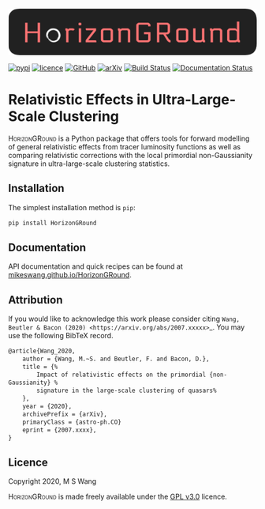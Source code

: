 ![HorizonGRound](
https://raw.githubusercontent.com/MikeSWang/HorizonGRound/master/docs/source/_static/HorizonGRound.png)

[![pypi](https://img.shields.io/badge/version-0.1-informational)](
https://pypi.org/project/HorizonGRound/)
[![licence](https://img.shields.io/badge/licence-GPLv3-informational)](
https://github.com/mikeswang/HorizonGRound/tree/master/LICENCE)
[![GitHub](https://img.shields.io/badge/GitHub-MikeSWang%2FHorizonGRound-informational
)](https://github.com/mikeswang/HorizonGRound/tree/master)
[![arXiv](https://img.shields.io/badge/arXiv-2007.xxxxx-important
)](https://arxiv.org/abs/2007.xxxxx)
[![Build Status](https://travis-ci.com/MikeSWang/HorizonGRound.svg?branch=master)](
https://travis-ci.com/MikeSWang/HorizonGRound)
[![Documentation Status](https://readthedocs.org/projects/horizonground/badge/?version=latest)](
https://horizonground.readthedocs.io/en/latest/?badge=latest)


# Relativistic Effects in Ultra-Large-Scale Clustering

<span style="font-variant: small-caps">HorizonGRound</span> is a Python
package that offers tools for forward modelling of general relativistic
effects from tracer luminosity functions as well as comparing relativistic
corrections with the local primordial non-Gaussianity signature in
ultra-large-scale clustering statistics.


## Installation

The simplest installation method is ``pip``:

```bash
pip install HorizonGRound
```


## Documentation

API documentation and quick recipes can be found at
[mikeswang.github.io/HorizonGRound](
https://mikeswang.github.io/HorizonGRound/).


## Attribution

If you would like to acknowledge this work please consider citing
`Wang, Beutler & Bacon (2020) <https://arxiv.org/abs/2007.xxxxx>`_. You
may use the following BibTeX record.

    @article{Wang_2020,
        author = {Wang, M.~S. and Beutler, F. and Bacon, D.},
        title = {%
            Impact of relativistic effects on the primordial {non-Gaussianity} %
            signature in the large-scale clustering of quasars%
        },
        year = {2020},
        archivePrefix = {arXiv},
        primaryClass = {astro-ph.CO}
        eprint = {2007.xxxx},
    }


## Licence

Copyright 2020, M S Wang

<span style="font-variant: small-caps">HorizonGRound</span> is made freely
available under the [GPL v3.0](https://www.gnu.org/licenses/gpl-3.0.en.html)
licence.
